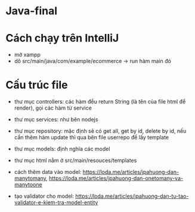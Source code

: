 # Java-final

# Cách chạy trên IntelliJ

- mở xampp
- dô src/main/java/com/example/ecommerce -> run hàm main đó

# Cấu trúc file

- thư mục controllers: các hàm đều return String (là tên của file html để render), gọi các hàm từ service
- thư mục services: như bên nodejs
- thư mục repository: mặc định sẽ có get all, get by id, delete by id, nếu cần thêm hàm update thì qua bên file userrepo để lấy template
- thư mục models: định nghĩa các model
- thư mục html nằm ở src/main/resouces/templates

- cách thêm data vào model: https://loda.me/articles/jpahuong-dan-manytomany, https://loda.me/articles/jpahuong-dan-onetomany-va-manytoone
- tạo validator cho model: https://loda.me/articles/jpahuong-dan-tu-tao-validator-e-kiem-tra-model-entity
